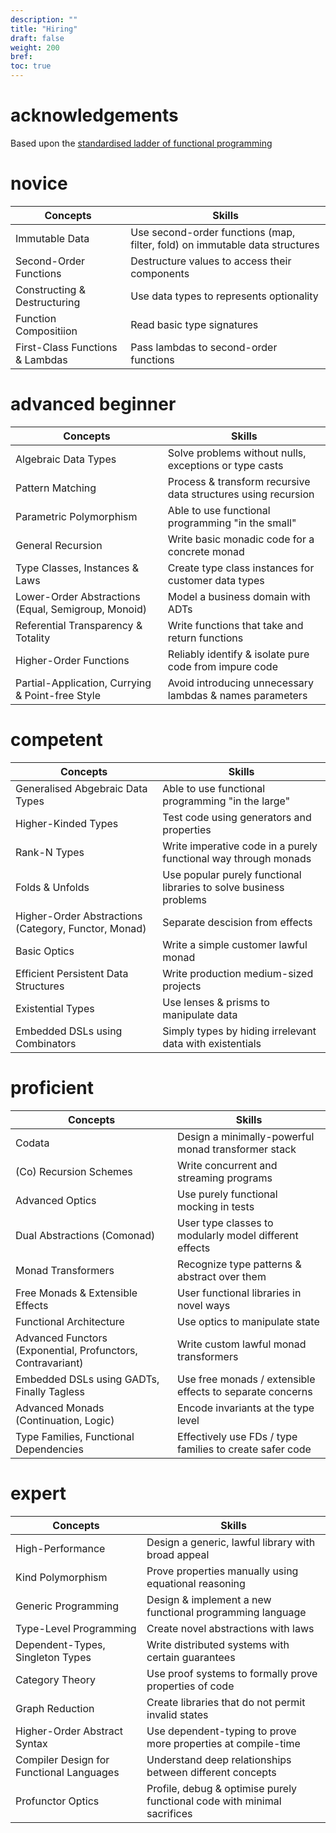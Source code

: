 ```yaml
---
description: ""
title: "Hiring"
draft: false
weight: 200
bref:
toc: true
---
```


# acknowledgements
Based upon the [standardised ladder of functional programming](https://pbs.twimg.com/media/CydL5EYUsAAI-61.jpg)

# novice

 Concepts             | Skills               
----------------------|------------------------
 Immutable Data       | Use second-order functions (map, filter, fold) on immutable data structures 
 Second-Order Functions | Destructure values to access their components 
 Constructing & Destructuring | Use data types to represents optionality 
 Function Compositiion | Read basic type signatures 
 First-Class Functions & Lambdas | Pass lambdas to second-order functions 


# advanced beginner

 Concepts             | Skills               
----------------------|------------------------
 Algebraic Data Types | Solve problems without nulls, exceptions or type casts 
 Pattern Matching | Process & transform recursive data structures using recursion 
 Parametric Polymorphism | Able to use functional programming "in the small" 
 General Recursion | Write basic monadic code for a concrete monad 
 Type Classes, Instances & Laws | Create type class instances for customer data types 
 Lower-Order Abstractions (Equal, Semigroup, Monoid) | Model a business domain with ADTs 
 Referential Transparency & Totality | Write functions that take and return functions 
 Higher-Order Functions | Reliably identify & isolate pure code from impure code 
 Partial-Application, Currying & Point-free Style | Avoid introducing unnecessary lambdas & names parameters 


# competent

 Concepts             | Skills               
----------------------|------------------------
 Generalised Abgebraic Data Types | Able to use functional programming "in the large" 
 Higher-Kinded Types | Test code using generators and properties 
 Rank-N Types | Write imperative code in a purely functional way through monads 
 Folds & Unfolds | Use popular purely functional libraries to solve business problems 
 Higher-Order Abstractions (Category, Functor, Monad) | Separate descision from effects 
 Basic Optics | Write a simple customer lawful monad 
 Efficient Persistent Data Structures | Write production medium-sized projects 
 Existential Types | Use lenses & prisms to manipulate data 
 Embedded DSLs using Combinators | Simply types by hiding irrelevant data with existentials 


# proficient

 Concepts             | Skills               
----------------------|------------------------
 Codata | Design a minimally-powerful monad transformer stack 
 (Co) Recursion Schemes | Write concurrent and streaming programs 
 Advanced Optics | Use purely functional mocking in tests 
 Dual Abstractions (Comonad) | User type classes to modularly model different effects 
 Monad Transformers | Recognize type patterns & abstract over them 
 Free Monads & Extensible Effects | User functional libraries in novel ways 
 Functional Architecture | Use optics to manipulate state 
 Advanced Functors (Exponential, Profunctors, Contravariant) | Write custom lawful monad transformers 
 Embedded DSLs using GADTs, Finally Tagless | Use free monads / extensible effects to separate concerns 
 Advanced Monads (Continuation, Logic) | Encode invariants at the type level 
 Type Families, Functional Dependencies | Effectively use FDs / type families to create safer code 


# expert

 Concepts             | Skills               
----------------------|------------------------
 High-Performance | Design a generic, lawful library with broad appeal 
 Kind Polymorphism | Prove properties manually using equational reasoning 
 Generic Programming | Design & implement a new functional programming language 
 Type-Level Programming | Create novel abstractions with laws 
 Dependent-Types, Singleton Types | Write distributed systems with certain guarantees 
 Category Theory | Use proof systems to formally prove properties of code 
 Graph Reduction | Create libraries that do not permit invalid states 
 Higher-Order Abstract Syntax | Use dependent-typing to prove more properties at compile-time 
 Compiler Design for Functional Languages | Understand deep relationships between different concepts
 Profunctor Optics | Profile, debug & optimise purely functional code with minimal sacrifices

